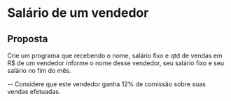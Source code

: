 # Salário de um vendedor

## Proposta

Crie um programa que recebendo o nome, salário fixo e qtd de vendas em R$ de um vendedor informe o nome desse vendedor, seu salário fixo e seu salário no fim do mês.

-- Considere que este vendedor ganha 12% de comissão sobre suas vendas efetuadas.